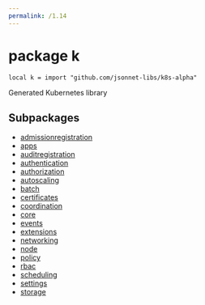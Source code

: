 ```yaml
---
permalink: /1.14
---
```


# package k

```jsonnet
local k = import "github.com/jsonnet-libs/k8s-alpha"
```

Generated Kubernetes library

## Subpackages

* [admissionregistration](admissionregistration.md)
* [apps](apps.md)
* [auditregistration](auditregistration.md)
* [authentication](authentication.md)
* [authorization](authorization.md)
* [autoscaling](autoscaling.md)
* [batch](batch.md)
* [certificates](certificates.md)
* [coordination](coordination.md)
* [core](core.md)
* [events](events.md)
* [extensions](extensions.md)
* [networking](networking.md)
* [node](node.md)
* [policy](policy.md)
* [rbac](rbac.md)
* [scheduling](scheduling.md)
* [settings](settings.md)
* [storage](storage.md)
